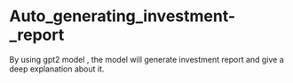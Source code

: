 # Auto_generating_investment-_report
By using gpt2 model , the model will generate investment  report and give a deep explanation about it. 
